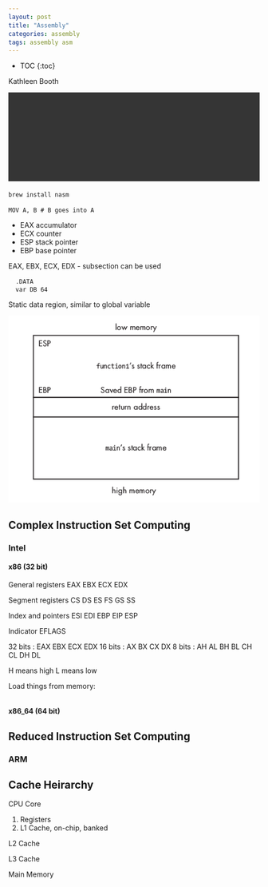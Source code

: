 ```yaml
---
layout: post
title: "Assembly"
categories: assembly
tags: assembly asm
---
```


* TOC
{:toc}

Kathleen Booth

<img src="https://github.com/sif/sif/raw/main/files/post_files/gif-assembly-to-machine-code.gif" />

`brew install nasm`

`MOV A, B # B goes into A`

- EAX accumulator
- ECX counter
- ESP stack pointer
- EBP base pointer

EAX, EBX, ECX, EDX - subsection can be used

```
  .DATA
  var DB 64
```

Static data region, similar to global variable

<img src="https://github.com/sif/sif/raw/main/files/post_files/function1.png" />



## Complex Instruction Set Computing



### Intel



#### x86 (32 bit)

General registers
EAX EBX ECX EDX

Segment registers
CS DS ES FS GS SS

Index and pointers
ESI EDI EBP EIP ESP

Indicator
EFLAGS

32 bits : EAX EBX ECX EDX
16 bits : AX BX CX DX
8 bits : AH AL BH BL CH CL DH DL

H means high
L means low

Load things from memory:

```

```



#### x86_64 (64 bit)



## Reduced Instruction Set Computing



### ARM



## Cache Heirarchy

CPU Core

1. Registers
2. L1 Cache, on-chip, banked

L2 Cache

L3 Cache 

Main Memory


